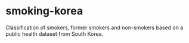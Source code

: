# smoking-korea
Classification of smokers, former smokers and non-smokers based on a public health dataset from South Korea.
